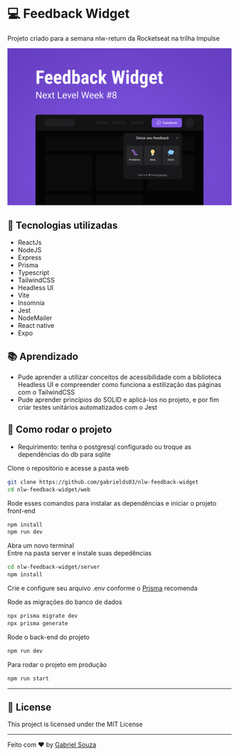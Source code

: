 # 💻 Feedback Widget 

Projeto criado para a semana nlw-return da Rocketseat na trilha Impulse

<p align="center">
    <img alt="Capa Widget" src="./web/src/assets/Capa.png"/>
</p>

## 🔧 Tecnologias utilizadas

- ReactJs
- NodeJS
- Express
- Prisma
- Typescript
- TailwindCSS
- Headless UI
- Vite
- Insomnia
- Jest
- NodeMailer
- React native
- Expo

## 📚 Aprendizado

- Pude aprender a utilizar conceitos de acessibilidade com a biblioteca Headless UI e compreender como funciona a estilização das páginas com o TailwindCSS
- Pude aprender princípios do SOLID e aplicá-los no projeto, e por fim criar testes unitários automatizados com o Jest

## 🚀 Como rodar o projeto

- Requirimento: tenha o postgresql configurado ou troque as dependências do db para sqlite 


Clone o repositório e acesse a pasta web

```bash
git clone https://github.com/gabrields03/nlw-feedback-widget
cd nlw-feedback-widget/web
```

Rode esses comandos para instalar as dependências e iniciar o projeto front-end

```bash
npm install
npm run dev
```

Abra um novo terminal <br>
Entre na pasta server e instale suas depedências

```bash
cd nlw-feedback-widget/server
npm install
```

Crie e configure seu arquivo .env conforme o [Prisma](https://www.prisma.io/docs/concepts/database-connectors/sqlite) recomenda 

Rode as migrações do banco de dados

```bash
npx prisma migrate dev
npx prisma generate
```


Rode o back-end do projeto
```bash
npm run dev
```

Para rodar o projeto em produção

```bash
npm run start
```
---

## 📝 License

This project is licensed under the MIT License

---
Feito com ♥ by [Gabriel Souza](https://www.linkedin.com/in/gabriel-souza-98a471208/)

